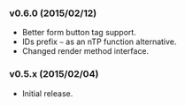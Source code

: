 

### v0.6.0 (2015/02/12)

- Better form button tag support.
- IDs prefix `~` as an nTP function alternative.
- Changed render method interface.


### v0.5.x (2015/02/04)

- Initial release.
